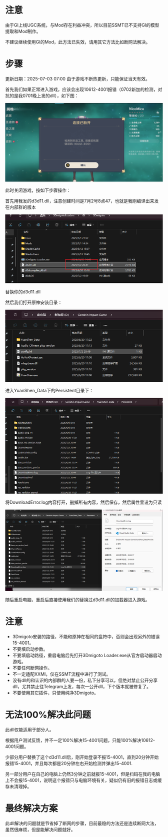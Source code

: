 # 注意
由于GI上线UGC系统，与Mod存在利益冲突，所以目前SSMT已不支持GI的模型提取和Mod制作。

不建议继续使用GI的Mod，此方法已失效，请用其它方法比如断网法解决。

# 步骤
更新日期：2025-07-03 07:00 由于游戏不断热更新，只能保证当天有效。

首先我们如果正常进入游戏，应该会出现10612-4001报错（0702新加的检测，对抗的是我0701晚上发的dll），如下图：

![alt text](image.png)

此时关闭游戏，按如下步骤操作：

首先用我发的d3d11.dll，注意创建时间是7月2号8点47，也就是我刚编译出来发在内部群的版本

![alt text](image-4.png)

替换你的d3d11.dll

然后我们打开原神安装目录：

![alt text](image-1.png)

进入YuanShen_Data下的Persistent目录下：

![alt text](image-2.png)

将DownloadError.log内容打开，删掉所有内容，然后保存，然后属性里设为只读

![alt text](image-3.png)

随后重启电脑，重启后直接使用我们的替换过d3d11.dll的加载器进入游戏。

# 注意
- 3Dmigoto安装的路径，不能和原神在相同的盘符中，否则会出现另外的错误15-4001。
- 不要填启动参数。
- 不要填启动路径，重启电脑后先打开3Dmigoto Loader.exe从官方启动器启动游戏。
- 不要任何断网操作。
- 不一定适配XXMI，仅在SSMT流程中进行了测试。
- 没有dll的和认识的内部群的人要一份，私下分享可以，但绝对禁止公开分享dll，尤其禁止往Telegram上发，每次一公开dll，下个版本就被修复了。
- 不要使用其它插件，只使用纯净3Dmigoto。

# 无法100%解决此问题

此dll仅能适用于部分人。

根据用户测试反馈，并不一定100%解决15-4001问题，只能100%解决10612-4001问题。

少部分用户替换了这个d3d11.dll后，刚开始登录不报15-4001，直到20分钟开始报错15-4001，并且每次都是20分钟左右开始检测并弹出15-4001.

另一部分用户在自己的电脑上仍然3分钟之前就报15-4001，但是扫码在我的电脑上不会报15-4001，说明这个报错只与电脑环境有关，疑似仍有旧的报错日志或缓存未清理掉。

# 最终解决方案

此dll解决的问题就是节省掉了断网的步骤，目前最稳的方法还是连续断网大法，虽然很麻烦，但是能解决问题就好。